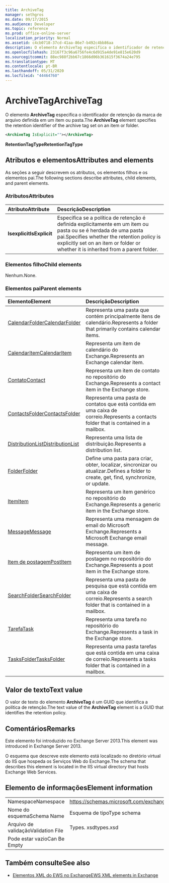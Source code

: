 ```yaml
---
title: ArchiveTag
manager: sethgros
ms.date: 09/17/2015
ms.audience: Developer
ms.topic: reference
ms.prod: office-online-server
localization_priority: Normal
ms.assetid: c4cb0718-37cd-41aa-86e7-b492c4bb86aa
description: O elemento ArchiveTag especifica o identificador de retenção da marca de arquivo definida em um item ou pasta.
ms.openlocfilehash: 23167f3c96a6756fe4c6d915a4de91e815e620d9
ms.sourcegitcommit: 88ec988f2bb67c1866d06b361615f3674a24e795
ms.translationtype: MT
ms.contentlocale: pt-BR
ms.lasthandoff: 05/31/2020
ms.locfileid: "44464760"
---
```

# <a name="archivetag"></a><span data-ttu-id="2767c-103">ArchiveTag</span><span class="sxs-lookup"><span data-stu-id="2767c-103">ArchiveTag</span></span>

<span data-ttu-id="2767c-104">O elemento **ArchiveTag** especifica o identificador de retenção da marca de arquivo definida em um item ou pasta.</span><span class="sxs-lookup"><span data-stu-id="2767c-104">The **ArchiveTag** element specifies the retention identifier of the archive tag set on an item or folder.</span></span> 
  
```XML
<ArchiveTag IsExplicit=""></ArchiveTag>
```

 <span data-ttu-id="2767c-105">**RetentionTagType**</span><span class="sxs-lookup"><span data-stu-id="2767c-105">**RetentionTagType**</span></span>
## <a name="attributes-and-elements"></a><span data-ttu-id="2767c-106">Atributos e elementos</span><span class="sxs-lookup"><span data-stu-id="2767c-106">Attributes and elements</span></span>

<span data-ttu-id="2767c-107">As seções a seguir descrevem os atributos, os elementos filhos e os elementos pai.</span><span class="sxs-lookup"><span data-stu-id="2767c-107">The following sections describe attributes, child elements, and parent elements.</span></span>
  
### <a name="attributes"></a><span data-ttu-id="2767c-108">Atributos</span><span class="sxs-lookup"><span data-stu-id="2767c-108">Attributes</span></span>

|<span data-ttu-id="2767c-109">**Atributo**</span><span class="sxs-lookup"><span data-stu-id="2767c-109">**Attribute**</span></span>|<span data-ttu-id="2767c-110">**Descrição**</span><span class="sxs-lookup"><span data-stu-id="2767c-110">**Description**</span></span>|
|:-----|:-----|
|<span data-ttu-id="2767c-111">**Isexplicit**</span><span class="sxs-lookup"><span data-stu-id="2767c-111">**IsExplicit**</span></span> <br/> |<span data-ttu-id="2767c-112">Especifica se a política de retenção é definida explicitamente em um item ou pasta ou se é herdada de uma pasta pai.</span><span class="sxs-lookup"><span data-stu-id="2767c-112">Specifies whether the retention policy is explicitly set on an item or folder or whether it is inherited from a parent folder.</span></span>  <br/> |
   
### <a name="child-elements"></a><span data-ttu-id="2767c-113">Elementos filho</span><span class="sxs-lookup"><span data-stu-id="2767c-113">Child elements</span></span>

<span data-ttu-id="2767c-114">Nenhum.</span><span class="sxs-lookup"><span data-stu-id="2767c-114">None.</span></span>
  
### <a name="parent-elements"></a><span data-ttu-id="2767c-115">Elementos pai</span><span class="sxs-lookup"><span data-stu-id="2767c-115">Parent elements</span></span>

|<span data-ttu-id="2767c-116">**Elemento**</span><span class="sxs-lookup"><span data-stu-id="2767c-116">**Element**</span></span>|<span data-ttu-id="2767c-117">**Descrição**</span><span class="sxs-lookup"><span data-stu-id="2767c-117">**Description**</span></span>|
|:-----|:-----|
|[<span data-ttu-id="2767c-118">CalendarFolder</span><span class="sxs-lookup"><span data-stu-id="2767c-118">CalendarFolder</span></span>](calendarfolder.md) <br/> |<span data-ttu-id="2767c-119">Representa uma pasta que contém principalmente itens de calendário.</span><span class="sxs-lookup"><span data-stu-id="2767c-119">Represents a folder that primarily contains calendar items.</span></span>  <br/> |
|[<span data-ttu-id="2767c-120">CalendarItem</span><span class="sxs-lookup"><span data-stu-id="2767c-120">CalendarItem</span></span>](calendaritem.md) <br/> |<span data-ttu-id="2767c-121">Representa um item de calendário do Exchange.</span><span class="sxs-lookup"><span data-stu-id="2767c-121">Represents an Exchange calendar item.</span></span>  <br/> |
|[<span data-ttu-id="2767c-122">Contato</span><span class="sxs-lookup"><span data-stu-id="2767c-122">Contact</span></span>](contact.md) <br/> |<span data-ttu-id="2767c-123">Representa um item de contato no repositório do Exchange.</span><span class="sxs-lookup"><span data-stu-id="2767c-123">Represents a contact item in the Exchange store.</span></span>  <br/> |
|[<span data-ttu-id="2767c-124">ContactsFolder</span><span class="sxs-lookup"><span data-stu-id="2767c-124">ContactsFolder</span></span>](contactsfolder.md) <br/> |<span data-ttu-id="2767c-125">Representa uma pasta de contatos que está contida em uma caixa de correio.</span><span class="sxs-lookup"><span data-stu-id="2767c-125">Represents a contacts folder that is contained in a mailbox.</span></span>  <br/> |
|[<span data-ttu-id="2767c-126">DistributionList</span><span class="sxs-lookup"><span data-stu-id="2767c-126">DistributionList</span></span>](distributionlist.md) <br/> |<span data-ttu-id="2767c-127">Representa uma lista de distribuição.</span><span class="sxs-lookup"><span data-stu-id="2767c-127">Represents a distribution list.</span></span>  <br/> |
|[<span data-ttu-id="2767c-128">Folder</span><span class="sxs-lookup"><span data-stu-id="2767c-128">Folder</span></span>](folder.md) <br/> |<span data-ttu-id="2767c-129">Define uma pasta para criar, obter, localizar, sincronizar ou atualizar.</span><span class="sxs-lookup"><span data-stu-id="2767c-129">Defines a folder to create, get, find, synchronize, or update.</span></span>  <br/> |
|[<span data-ttu-id="2767c-130">Item</span><span class="sxs-lookup"><span data-stu-id="2767c-130">Item</span></span>](item.md) <br/> |<span data-ttu-id="2767c-131">Representa um item genérico no repositório do Exchange.</span><span class="sxs-lookup"><span data-stu-id="2767c-131">Represents a generic item in the Exchange store.</span></span>  <br/> |
|[<span data-ttu-id="2767c-132">Message</span><span class="sxs-lookup"><span data-stu-id="2767c-132">Message</span></span>](message-ex15websvcsotherref.md) <br/> |<span data-ttu-id="2767c-133">Representa uma mensagem de email do Microsoft Exchange.</span><span class="sxs-lookup"><span data-stu-id="2767c-133">Represents a Microsoft Exchange email message.</span></span>  <br/> |
|[<span data-ttu-id="2767c-134">Item de postagem</span><span class="sxs-lookup"><span data-stu-id="2767c-134">PostItem</span></span>](postitem.md) <br/> |<span data-ttu-id="2767c-135">Representa um item de postagem no repositório do Exchange.</span><span class="sxs-lookup"><span data-stu-id="2767c-135">Represents a post item in the Exchange store.</span></span>  <br/> |
|[<span data-ttu-id="2767c-136">SearchFolder</span><span class="sxs-lookup"><span data-stu-id="2767c-136">SearchFolder</span></span>](searchfolder.md) <br/> |<span data-ttu-id="2767c-137">Representa uma pasta de pesquisa que está contida em uma caixa de correio.</span><span class="sxs-lookup"><span data-stu-id="2767c-137">Represents a search folder that is contained in a mailbox.</span></span>  <br/> |
|[<span data-ttu-id="2767c-138">Tarefa</span><span class="sxs-lookup"><span data-stu-id="2767c-138">Task</span></span>](task.md) <br/> |<span data-ttu-id="2767c-139">Representa uma tarefa no repositório do Exchange.</span><span class="sxs-lookup"><span data-stu-id="2767c-139">Represents a task in the Exchange store.</span></span>  <br/> |
|[<span data-ttu-id="2767c-140">TasksFolder</span><span class="sxs-lookup"><span data-stu-id="2767c-140">TasksFolder</span></span>](tasksfolder.md) <br/> |<span data-ttu-id="2767c-141">Representa uma pasta tarefas que está contida em uma caixa de correio.</span><span class="sxs-lookup"><span data-stu-id="2767c-141">Represents a tasks folder that is contained in a mailbox.</span></span>  <br/> |
   
## <a name="text-value"></a><span data-ttu-id="2767c-142">Valor de texto</span><span class="sxs-lookup"><span data-stu-id="2767c-142">Text value</span></span>

<span data-ttu-id="2767c-143">O valor de texto do elemento **ArchiveTag** é um GUID que identifica a política de retenção.</span><span class="sxs-lookup"><span data-stu-id="2767c-143">The text value of the **ArchiveTag** element is a GUID that identifies the retention policy.</span></span> 
  
## <a name="remarks"></a><span data-ttu-id="2767c-144">Comentários</span><span class="sxs-lookup"><span data-stu-id="2767c-144">Remarks</span></span>

<span data-ttu-id="2767c-145">Este elemento foi introduzido no Exchange Server 2013.</span><span class="sxs-lookup"><span data-stu-id="2767c-145">This element was introduced in Exchange Server 2013.</span></span>
  
<span data-ttu-id="2767c-146">O esquema que descreve este elemento está localizado no diretório virtual do IIS que hospeda os Serviços Web do Exchange.</span><span class="sxs-lookup"><span data-stu-id="2767c-146">The schema that describes this element is located in the IIS virtual directory that hosts Exchange Web Services.</span></span>
  
## <a name="element-information"></a><span data-ttu-id="2767c-147">Elemento de informações</span><span class="sxs-lookup"><span data-stu-id="2767c-147">Element information</span></span>

|||
|:-----|:-----|
|<span data-ttu-id="2767c-148">Namespace</span><span class="sxs-lookup"><span data-stu-id="2767c-148">Namespace</span></span>  <br/> |https://schemas.microsoft.com/exchange/services/2006/types  <br/> |
|<span data-ttu-id="2767c-149">Nome do esquema</span><span class="sxs-lookup"><span data-stu-id="2767c-149">Schema Name</span></span>  <br/> |<span data-ttu-id="2767c-150">Esquema de tipo</span><span class="sxs-lookup"><span data-stu-id="2767c-150">Type schema</span></span>  <br/> |
|<span data-ttu-id="2767c-151">Arquivo de validação</span><span class="sxs-lookup"><span data-stu-id="2767c-151">Validation File</span></span>  <br/> |<span data-ttu-id="2767c-152">Types. xsd</span><span class="sxs-lookup"><span data-stu-id="2767c-152">types.xsd</span></span>  <br/> |
|<span data-ttu-id="2767c-153">Pode estar vazio</span><span class="sxs-lookup"><span data-stu-id="2767c-153">Can Be Empty</span></span>  <br/> ||
   
## <a name="see-also"></a><span data-ttu-id="2767c-154">Também consulte</span><span class="sxs-lookup"><span data-stu-id="2767c-154">See also</span></span>

- [<span data-ttu-id="2767c-155">Elementos XML do EWS no Exchange</span><span class="sxs-lookup"><span data-stu-id="2767c-155">EWS XML elements in Exchange</span></span>](ews-xml-elements-in-exchange.md)

